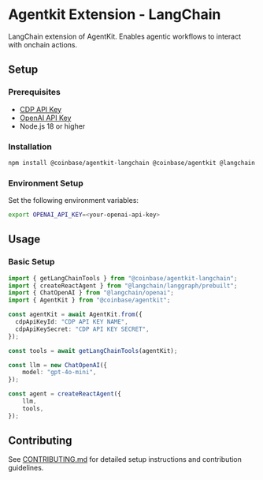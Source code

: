 # Agentkit Extension - LangChain

LangChain extension of AgentKit. Enables agentic workflows to interact with onchain actions.

## Setup

### Prerequisites

- [CDP API Key](https://portal.cdp.coinbase.com/access/api)
- [OpenAI API Key](https://platform.openai.com/docs/quickstart#create-and-export-an-api-key)
- Node.js 18 or higher

### Installation

```bash
npm install @coinbase/agentkit-langchain @coinbase/agentkit @langchain @langchain/langgraph @langchain/openai
```

### Environment Setup

Set the following environment variables:

```bash
export OPENAI_API_KEY=<your-openai-api-key>
```

## Usage

### Basic Setup

```typescript
import { getLangChainTools } from "@coinbase/agentkit-langchain";
import { createReactAgent } from "@langchain/langgraph/prebuilt";
import { ChatOpenAI } from "@langchain/openai";
import { AgentKit } from "@coinbase/agentkit";

const agentKit = await AgentKit.from({
  cdpApiKeyId: "CDP API KEY NAME",
  cdpApiKeySecret: "CDP API KEY SECRET",
});

const tools = await getLangChainTools(agentKit);

const llm = new ChatOpenAI({
    model: "gpt-4o-mini",
});

const agent = createReactAgent({
    llm,
    tools,
});
```

## Contributing

See [CONTRIBUTING.md](../../../CONTRIBUTING.md) for detailed setup instructions and contribution guidelines.
